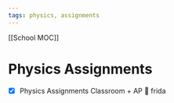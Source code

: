 ```yaml
---
tags: physics, assignments
---
```

[[School MOC]]
# Physics Assignments
- [x] Physics Assignments Classroom + AP 📅 frida